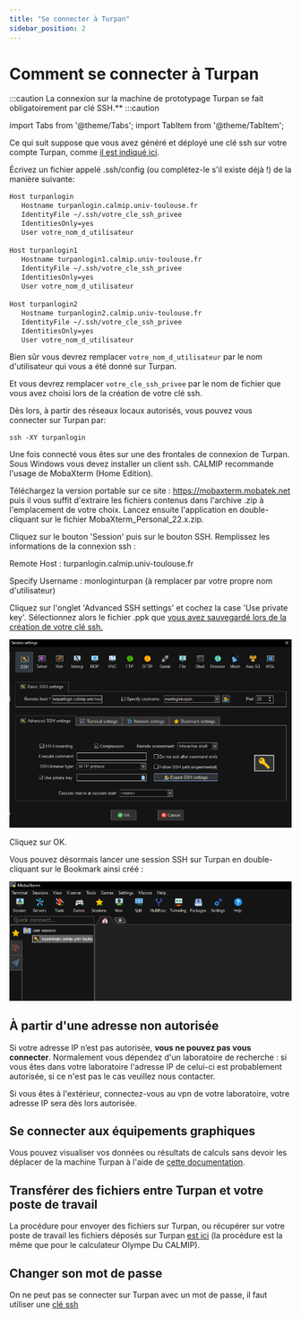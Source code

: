 ```yaml
---
title: "Se connecter à Turpan"
sidebar_position: 2
---
```


# Comment se connecter à Turpan

:::caution
La connexion sur la machine de prototypage Turpan se fait obligatoirement par clé SSH.**
:::caution

import Tabs from '@theme/Tabs';
import TabItem from '@theme/TabItem';

<Tabs>
  <TabItem value="linux" label="GNU Linux/MacOS" default>

Ce qui suit suppose que vous avez généré et déployé une clé ssh sur votre compte Turpan, comme [il est indiqué ici](acces/ssh.md).

Écrivez un fichier appelé .ssh/config (ou complétez-le s'il existe déjà !) de la manière suivante:

```Shell
Host turpanlogin
   Hostname turpanlogin.calmip.univ-toulouse.fr
   IdentityFile ~/.ssh/votre_cle_ssh_privee
   IdentitiesOnly=yes
   User votre_nom_d_utilisateur

Host turpanlogin1
   Hostname turpanlogin1.calmip.univ-toulouse.fr
   IdentityFile ~/.ssh/votre_cle_ssh_privee
   IdentitiesOnly=yes
   User votre_nom_d_utilisateur

Host turpanlogin2
   Hostname turpanlogin2.calmip.univ-toulouse.fr
   IdentityFile ~/.ssh/votre_cle_ssh_privee
   IdentitiesOnly=yes
   User votre_nom_d_utilisateur
```

Bien sûr vous devrez remplacer `votre_nom_d_utilisateur` par le nom d'utilisateur qui vous a été donné sur Turpan.

Et vous devrez remplacer `votre_cle_ssh_privee` par le nom de fichier que vous avez choisi lors de la création de votre clé ssh.

Dès lors, à partir des réseaux locaux autorisés, vous pouvez vous connecter sur Turpan par:

```
ssh -XY turpanlogin
```
Une fois connecté vous êtes sur une des frontales de connexion de Turpan.
  </TabItem>
  <TabItem value="windows" label="Windows">
Sous Windows vous devez installer un client ssh. CALMIP recommande l'usage de MobaXterm (Home Edition).

Téléchargez la version portable sur ce site : https://mobaxterm.mobatek.net puis il vous suffit d'extraire les fichiers contenus dans l'archive .zip à l'emplacement de votre choix. Lancez ensuite l'application en double-cliquant sur le fichier MobaXterm_Personal_22.x.zip.

Cliquez sur le bouton 'Session' puis sur le bouton SSH. Remplissez les informations de la connexion ssh :

Remote Host : turpanlogin.calmip.univ-toulouse.fr

Specify Username : monloginturpan (à remplacer par votre propre nom d'utilisateur)

Cliquez sur l'onglet 'Advanced SSH settings' et cochez la case 'Use private key'. Sélectionnez alors le fichier .ppk que [vous avez sauvegardé lors de la création de votre clé ssh.](../../../acces/ssh.md)

![Capture d'écran de MobaXTerm](/img/Moba_session.png)

Cliquez sur OK.

Vous pouvez désormais lancer une session SSH sur Turpan en double-cliquant sur le Bookmark ainsi créé :

![Capture d'écran de génération de clé](/img/Moba_bookmark.png)
  </TabItem>
</Tabs>

## À partir d'une adresse non autorisée

Si votre adresse IP n’est pas autorisée, **vous ne pouvez pas vous connecter**. Normalement vous dépendez d'un laboratoire de recherche : si vous êtes dans votre laboratoire l'adresse IP de celui-ci est probablement autorisée, si ce n'est pas le cas veuillez nous contacter.

Si vous êtes à l'extérieur, connectez-vous au vpn de votre laboratoire, votre adresse IP sera dès lors autorisée.

## Se connecter aux équipements graphiques

Vous pouvez visualiser vos données ou résultats de calculs sans devoir les déplacer de la machine Turpan à l'aide de [cette documentation](./visu.md).

## Transférer des fichiers entre Turpan et votre poste de travail

La procédure pour envoyer des fichiers sur Turpan, ou récupérer sur votre poste de travail les fichiers déposés sur Turpan [est ici](./transfert.md) (la procédure est la même que pour le calculateur Olympe Du CALMIP).

## Changer son mot de passe
On ne peut pas se connecter sur Turpan avec un mot de passe, il faut utiliser une [clé ssh](../../../acces/ssh.md)
